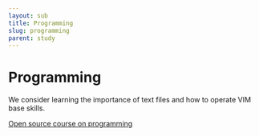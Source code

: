 ```yaml
---
layout: sub
title: Programming
slug: programming
parent: study
---
```

# Programming

We consider learning the importance of text files and how to operate VIM base skills.

[Open source course on programming](/category/programming)
